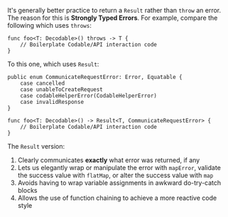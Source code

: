 It's generally better practice to return a `Result` rather than  `throw` an error. The reason for this is **Strongly Typed Errors**. For example, compare the following which uses `throws`:

```
func foo<T: Decodable>() throws -> T {
    // Boilerplate Codable/API interaction code
}
```

To this one, which uses `Result`:
```
public enum CommunicateRequestError: Error, Equatable {
    case cancelled
    case unableToCreateRequest
    case codableHelperError(CodableHelperError)
    case invalidResponse
}

func foo<T: Decodable>() -> Result<T, CommunicateRequestError> {
    // Boilerplate Codable/API interaction code
}
```

The `Result` version:
1. Clearly communicates **exactly** what error was returned, if any
2. Lets us elegantly wrap or manipulate the error with `mapError`, validate the success value with `flatMap`, or alter the success value with `map`
2. Avoids having to wrap variable assignments in awkward do-try-catch blocks
3. Allows the use of function chaining to achieve a more reactive code style
